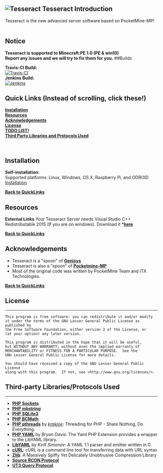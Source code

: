 ![Tesseract](http://i.imgur.com/1ga0ATy.jpg)
Tesseract Introduction
-------------
Tesseract is the new advanced server software based on PocketMine-MP!<br>
<br>
## Notice

**Tesseract is supported to Minecraft:PE 1.0 (PE & win10)<br> Report any issues and we will try to fix them for you.**
##Builds

__Travis-CI Build:__<br>
 [![Travis-CI](https://travis-ci.org/TesseractTeam/Tesseract.svg?branch=master)](https://travis-ci.org/TesseractTeam/Tesseract)<br>
 __Jenkins Build:__<br>
[![Jenkins](https://travis-ci.org/TesseractTeam/Tesseract.svg?branch=master)](http://jenkins.tesseractteam.tk:8080/job/Tesseract)

## Quick Links (Instead of scrolling, click these!)

__[Installation](https://github.com/TesseractTeam/Tesseract/blob/master/README.md#installation)__ <br>
__[Resources](https://github.com/TesseractTeam/Tesseract/blob/master/README.md#resources)__ <br>
__[Acknowledgements](https://github.com/TesseractTeam/Tesseract/blob/master/README.md#acknowledgements)__ <br>
__[License](https://github.com/TesseractTeam/Tesseract/blob/master/README.md#license)__ <br>
__[TODO LIST!](https://github.com/TesseractTeam/Tesseract/projects/1)__ <br>
__[Third Party Libraries and Protocols Used](https://github.com/TesseractTeam/Tesseract/blob/master/README.md#ThirdpartyLibrariesProtocolsUsed)__ <br>

<br>

## Installation

**Self-installation:**<br>
Supported platforms: Linux, Windows, OS X, Raspberry Pi, and ODROID <br>
[Installation](https://github.com/TesseractTeam/Tesseract/wiki/Installation)<br>

__[Back to QuickLinks](https://github.com/TesseractTeam/Tesseract/blob/master/README.md#quick-links-instead-of-scrolling-click-these)__
<br>

## Resources

**External Links**
     Your Tesseract Server needs Visual Studio C++ Redistributable 2015 (If you are on windows).
     Download it 
*__[here](https://www.microsoft.com/en-us/download/details.aspx?id=48145)__ <br>

__[Back to QuickLinks](https://github.com/TesseractTeam/Tesseract/blob/master/README.md#quick-links-instead-of-scrolling-click-these)__
<br>


## Acknowledgements

- Tesseract is a "spoon" of **[Genisys](https://github.com/iTXTech/Genisys)** 
- Tesseract is also a "spoon" of **[Pocketmine-MP](http://github.com/pmmp/PocketMine-MP/)** 
- Most of the original code was written by PocketMine Team and iTX Technologies. <br>

__[Back to QuickLinks](https://github.com/TesseractTeam/Tesseract/blob/master/README.md#quick-links-instead-of-scrolling-click-these)__
<br>

## License
-------------

	This program is free software: you can redistribute it and/or modify
	it under the terms of the GNU Lesser General Public License as published by
	the Free Software Foundation, either version 3 of the License, or
	(at your option) any later version.

	This program is distributed in the hope that it will be useful,
	but WITHOUT ANY WARRANTY; without even the implied warranty of
	MERCHANTABILITY or FITNESS FOR A PARTICULAR PURPOSE.  See the
	GNU Lesser General Public License for more details.

	You should have received a copy of the GNU Lesser General Public License
	along with this program.  If not, see <http://www.gnu.org/licenses/>.

## Third-party Libraries/Protocols Used
-------------
* __[PHP Sockets](http://php.net/manual/en/book.sockets.php)__
* __[PHP mbstring](http://php.net/manual/en/book.mbstring.php)__
* __[PHP SQLite3](http://php.net/manual/en/book.sqlite3.php)__
* __[PHP BCMath](http://php.net/manual/en/book.bc.php)__
* __[PHP pthreads](http://pthreads.org/)__ by _[krakjoe](https://github.com/krakjoe)_: Threading for PHP - Share Nothing, Do Everything.
* __[PHP YAML](https://code.google.com/p/php-yaml/)__ by _Bryan Davis_: The Yaml PHP Extension provides a wrapper to the LibYAML library.
* __[LibYAML](http://pyyaml.org/wiki/LibYAML)__ by _Kirill Simonov_: A YAML 1.1 parser and emitter written in C.
* __[cURL](http://curl.haxx.se/)__: cURL is a command line tool for transferring data with URL syntax
* __[Zlib](http://www.zlib.net/)__: A Massively Spiffy Yet Delicately Unobtrusive Compression Library
* __[Source RCON Protocol](https://developer.valvesoftware.com/wiki/Source_RCON_Protocol)__
* __[UT3 Query Protocol](http://wiki.unrealadmin.org/UT3_query_protocol)__
